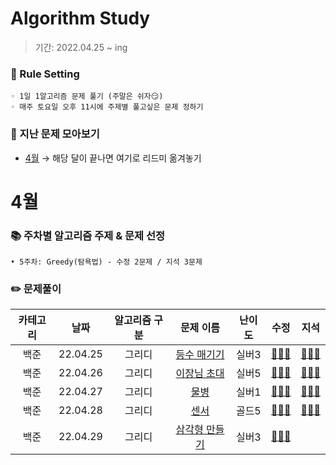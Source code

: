 # Algorithm Study
> 기간: 2022.04.25 ~ ing  

### 📌 Rule Setting
    ◦ 1일 1알고리즘 문제 풀기 (주말은 쉬자😏)  
    ◦ 매주 토요일 오후 11시에 주제별 풀고싶은 문제 정하기

### 👀 지난 문제 모아보기
- [4월]() → 해당 달이 끝나면 여기로 리드미 옮겨놓기

# 4월
### 📚 주차별 알고리즘 주제 & 문제 선정
    • 5주차: Greedy(탐욕법) - 수정 2문제 / 지석 3문제

### ✏️ 문제풀이
| 카테고리 | 날짜 | 알고리즘 구분 | 문제 이름 | 난이도 | 수정 | 지석 |  
| :----------: | :----------: | :----------: | :----------: | :----------: | :----------: | :----------: | 
| 백준 | 22.04.25 | 그리디 | [등수 매기기](https://www.acmicpc.net/problem/2012) | 실버3 | [🙆🏻‍♀️](수정/Greedy/BOJ2012.md) | [🙆🏻‍♂️](지석/Greedy/BOJ2012.md) |
| 백준 | 22.04.26 | 그리디 | [이장님 초대](https://www.acmicpc.net/problem/9237) | 실버5 | [🙆🏻‍♀️](수정/Greedy/BOJ9237.md) | [🙆🏻‍♂️](지석/Greedy/BOJ9237.md) |
| 백준 | 22.04.27 | 그리디 | [물병](https://www.acmicpc.net/problem/1052) | 실버1 | [🙆🏻‍♀️](수정/Greedy/BOJ1052.md) | [🙆🏻‍♂️](지석/Greedy/BOJ1052.md) |
| 백준 | 22.04.28 | 그리디 | [센서](https://www.acmicpc.net/problem/2212) | 골드5 | [🙆🏻‍♀️](수정/Greedy/BOJ2212.md) | [🙆🏻‍♂️](지석/Greedy/BOJ2212.md) |
| 백준 | 22.04.29 | 그리디 | [삼각형 만들기](https://www.acmicpc.net/problem/1448) | 실버3 | [🙆🏻‍♀️](수정/Greedy/BOJ1448.md) |  |
